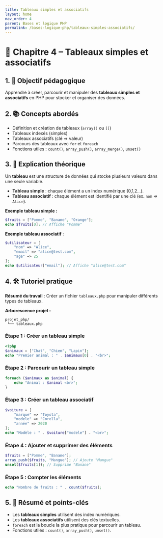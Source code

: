 ```yaml
---
title: Tableaux simples et associatifs
layout: home
nav_order: 4
parent: Bases et logique PHP
permalink: /bases-logique-php/tableaux-simples-associatifs/
---
```



# 📘 Chapitre 4 – Tableaux simples et associatifs

## 1. 🎯 Objectif pédagogique

Apprendre à créer, parcourir et manipuler des **tableaux simples et associatifs** en PHP pour stocker et organiser des données.

## 2. 📚 Concepts abordés

* Définition et création de tableaux (`array()` ou `[]`)
* Tableaux indexés (simples)
* Tableaux associatifs (clé => valeur)
* Parcours des tableaux avec `for` et `foreach`
* Fonctions utiles : `count()`, `array_push()`, `array_merge()`, `unset()`

## 3. 🧠 Explication théorique

Un **tableau** est une structure de données qui stocke plusieurs valeurs dans une seule variable.

* **Tableau simple** : chaque élément a un index numérique (0,1,2...).
* **Tableau associatif** : chaque élément est identifié par une clé (ex. `nom` => `Alice`).

**Exemple tableau simple :**

```php
$fruits = ["Pomme", "Banane", "Orange"];
echo $fruits[0]; // Affiche "Pomme"
```

**Exemple tableau associatif :**

```php
$utilisateur = [
    "nom" => "Alice",
    "email" => "alice@test.com",
    "age" => 25
];
echo $utilisateur["email"]; // Affiche "alice@test.com"
```

## 4. 🛠 Tutoriel pratique

**Résumé du travail** : Créer un fichier `tableaux.php` pour manipuler différents types de tableaux.

**Arborescence projet :**

```
projet_php/
 └── tableaux.php
```

### Étape 1 : Créer un tableau simple

```php
<?php
$animaux = ["Chat", "Chien", "Lapin"];
echo "Premier animal : " . $animaux[0] . "<br>";
```

### Étape 2 : Parcourir un tableau simple

```php
foreach ($animaux as $animal) {
    echo "Animal : $animal <br>";
}
```

### Étape 3 : Créer un tableau associatif

```php
$voiture = [
    "marque" => "Toyota",
    "modele" => "Corolla",
    "année" => 2020
];
echo "Modèle : " . $voiture["modele"] . "<br>";
```

### Étape 4 : Ajouter et supprimer des éléments

```php
$fruits = ["Pomme", "Banane"];
array_push($fruits, "Mangue"); // Ajoute "Mangue"
unset($fruits[1]); // Supprime "Banane"
```

### Étape 5 : Compter les éléments

```php
echo "Nombre de fruits : " . count($fruits);
```

## 5. 🧾 Résumé et points-clés

* Les **tableaux simples** utilisent des index numériques.
* Les **tableaux associatifs** utilisent des clés textuelles.
* `foreach` est la boucle la plus pratique pour parcourir un tableau.
* Fonctions utiles : `count()`, `array_push()`, `unset()`.

